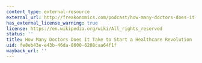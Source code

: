 ```yaml
---
content_type: external-resource
external_url: http://freakonomics.com/podcast/how-many-doctors-does-it-take-to-start-a-healthcare-revolution-a-new-freakonomics-radio-podcast/
has_external_license_warning: true
license: https://en.wikipedia.org/wiki/All_rights_reserved
status: ''
title: How Many Doctors Does It Take to Start a Healthcare Revolution
uid: fe8eb43e-e43b-46da-8600-6208caa64f1f
wayback_url: ''
---
```

